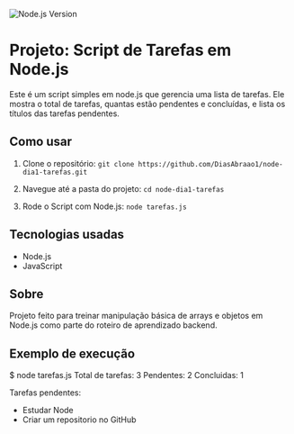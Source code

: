![Node.js Version](https://img.shields.io/badge/node-%3E%3D16.0-blue)

# Projeto: Script de Tarefas em Node.js

Este é um script simples em node.js que gerencia uma lista de tarefas.
Ele mostra o total de tarefas, quantas estão pendentes e concluídas, e lista os títulos das tarefas pendentes.

## Como usar

1. Clone o repositório:
   `git clone https://github.com/DiasAbraao1/node-dia1-tarefas.git`

2. Navegue até a pasta do projeto: `cd node-dia1-tarefas`
   
3. Rode o Script com Node.js: `node tarefas.js`

## Tecnologias usadas 

- Node.js
- JavaScript

## Sobre

Projeto feito para treinar manipulação básica de arrays e objetos em Node.js como parte do roteiro de aprendizado backend.

## Exemplo de execução

$ node tarefas.js
Total de tarefas: 3
Pendentes: 2
Concluidas: 1

Tarefas pendentes:
- Estudar Node
- Criar um repositorio no GitHub